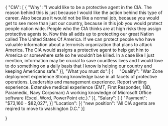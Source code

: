 {
  "CIA": [
{
  "Why": "I would like to be a protective agent in the CIA. The reason behind this is just because I would like the action behind this type of career. Also because it would not be like a normal job, because you would get to see more than just our country, because in this job you would protect people nation wide. People who the CIA thinks are at high risks they assign protective agents to. Now this all adds up to protecting our great Nation called The United States Of America. If we can protect people who have valuable information about a terrorists organization that plans to attack America. The CIA would assigns a protective agent to help get him to America or somewhere safe so he wouldn’t be killed. In a case like I just mention, information may be crucial to save countless lives and I would love to do something on a daily basis that I know is helping our country and keeping Americans safe."
}],
    "What you must do":[
   {
     "Qualify": "War Zone deployment experience
Strong knowledge base in all facets of protective operations.
Leadership and management experience.
Report writing experience.
Extensive medical experience (EMT, First Responder, 18D, Paramedic, Navy Corpsman)
A working knowledge of Microsoft Office software (Excel, Word, PowerPoint etc.)."
}],
    "Salary": [
  {
    "Payment": "$73,160 - $82,027",
    }]
   "Location": [{
    "new position": "All CIA agents are reqired to move to washington D.C."
    }]





}
